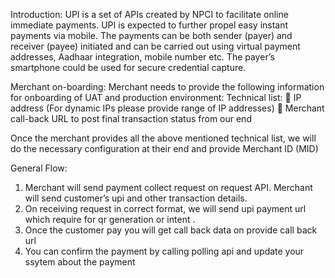 Introduction:
UPI is a set of APIs created by NPCI to facilitate online immediate payments. UPI is expected to
further propel easy instant payments via mobile. The payments can be both sender (payer) and
receiver (payee) initiated and can be carried out using virtual payment addresses, Aadhaar
integration, mobile number etc. The payer’s smartphone could be used for secure credential
capture.

Merchant on-boarding:
Merchant needs to provide the following information for onboarding of UAT and production
environment:
Technical list:
 IP address (For dynamic IPs please provide range of IP addresses)
 Merchant call-back URL to post final transaction status from our end

Once the merchant provides all the above mentioned technical list, we will do the necessary
configuration at their end and provide Merchant ID (MID)  

General Flow:
1. Merchant will send payment collect request on request API. Merchant will send customer’s
upi and other transaction details.
2. On receiving request in correct format, we will send upi payment url which require for qr generation or intent .
3. Once the customer pay you will get call back data on provide call back url
4. You can confirm the payment by calling polling api and update your ssytem about the payment
